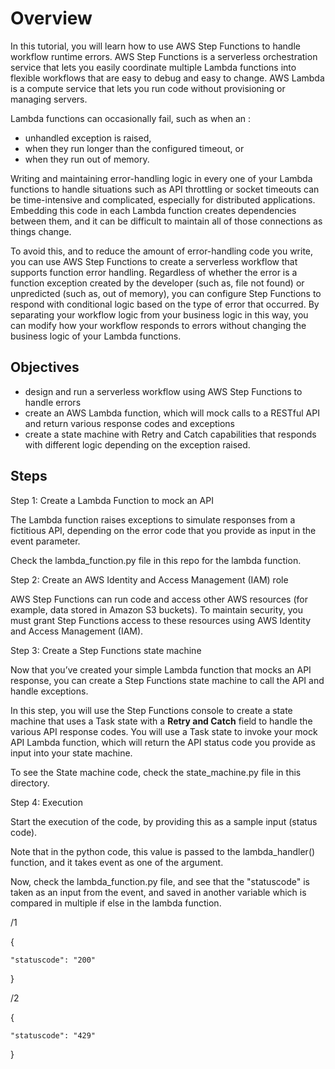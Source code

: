 # Overview

In this tutorial, you will learn how to use AWS Step Functions to handle workflow runtime errors. AWS Step Functions is a serverless orchestration service that lets you easily coordinate multiple Lambda functions into flexible workflows that are easy to debug and easy to change. AWS Lambda is a compute service that lets you run code without provisioning or managing servers.

Lambda functions can occasionally fail, such as when an :

* unhandled exception is raised,
* when they run longer than the configured timeout, or
* when they run out of memory.

Writing and maintaining error-handling logic in every one of your Lambda functions to handle situations such as API throttling or socket timeouts can be time-intensive and complicated, especially for distributed applications. Embedding this code in each Lambda function creates dependencies between them, and it can be difficult to maintain all of those connections as things change.

To avoid this, and to reduce the amount of error-handling code you write, you can use AWS Step Functions to create a serverless workflow that supports function error handling. Regardless of whether the error is a function exception created by the developer (such as, file not found) or unpredicted (such as, out of memory), you can configure Step Functions to respond with conditional logic based on the type of error that occurred. By separating your workflow logic from your business logic in this way, you can modify how your workflow responds to errors without changing the business logic of your Lambda functions.

## Objectives

* design and run a serverless workflow using AWS Step Functions to handle errors
* create an AWS Lambda function, which will mock calls to a RESTful API and return various response codes and exceptions
* create a state machine with Retry and Catch capabilities that responds with different logic depending on the exception raised.

## Steps

Step 1: Create a Lambda Function to mock an API

The Lambda function raises exceptions to simulate responses from a fictitious API, depending on the error code that you provide as input in the event parameter.

Check the lambda_function.py file in this repo for the lambda function.

Step 2: Create an AWS Identity and Access Management (IAM) role

AWS Step Functions can run code and access other AWS resources (for example, data stored in Amazon S3 buckets). To maintain security, you must grant Step Functions access to these resources using AWS Identity and Access Management (IAM).

Step 3: Create a Step Functions state machine

Now that you’ve created your simple Lambda function that mocks an API response, you can create a Step Functions state machine to call the API and handle exceptions.

In this step, you will use the Step Functions console to create a state machine that uses a Task state with a **Retry and Catch** field to handle the various API response codes. You will use a Task state to invoke your mock API Lambda function, which will return the API status code you provide as input into your state machine.

To see the State machine code, check the state_machine.py file in this directory.


Step 4: Execution

Start the execution of the code, by providing this as a sample input (status code).

Note that in the python code, this value is passed to the lambda_handler() function, and it takes event as one of the argument.

Now, check the lambda_function.py file, and see that the "statuscode" is taken as an input from the event, and saved in another variable which is compared in multiple if else in the lambda function.

/1

{

    "statuscode": "200"

}

/2

{

    "statuscode": "429"

}
